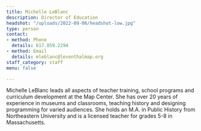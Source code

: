 ```yaml
---
title: Michelle LeBlanc
description: Director of Education
headshot: "/uploads/2022-09-06/headshot-low.jpg"
type: person
contact:
- method: Phone
  details: 617.859.2294
- method: Email
  details: mleblanc@leventhalmap.org
staff_category: staff
menu: false

---
```

Michelle LeBlanc leads all aspects of teacher training, school programs and curriculum development at the Map Center. She has over 20 years of experience in museums and classrooms, teaching history and designing programming for varied audiences. She holds an M.A. in Public History from Northeastern University and is a licensed teacher for grades 5-8 in Massachusetts.